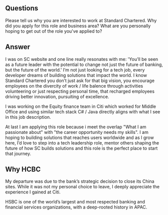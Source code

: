 ## Questions

Please tell us why you are interested to work at
Standard Chartered. Why did you apply for this role
and business area? What are you personally hoping to
get out of the role you've applied to?

## Answer

I was on SC website and one line really resonates with me: 'You’ll be seen as a future leader with the potential to change not just the future of banking, but the future of the world.'
I’m not just looking for a tech job, every developer dreams of building solutions that impact the world.
I know Standard Chartered you don’t just ask for that big vision, you encourage employees on the divercity of work / life balence through activities volunteering or just respecting personal time,
that recharged employees driving better innovation, pursuiting of excellence.

I was working on the Equity finance team in Citi which worked for Middle Office and using similar tech stack C# / Java directly aligns with what I see in this job description.

At last I am applying this role because i meet the overlap "What I am passionate about" with "the career opportunity needs my skills".
I am hoping to building solutions that reaches users worldwide and as I grow here, I’d love to step into a tech leadership role, mentor others shaping the future of how SC builds solutions and this role is the perfect place to start that journey.


## Why HCBC

My departure was due to the bank’s strategic decision to close its China sites. 
While it was not my personal choice to leave, I deeply appreciate the experience I gained at Citi.

HSBC is one of the world’s largest and most respected banking and financial services organizations,
 with a deep-rooted history in APAC.


